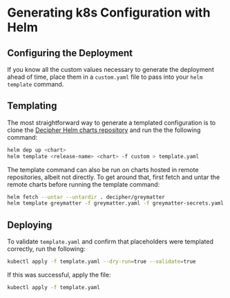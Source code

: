 # Generating k8s Configuration with Helm

## Configuring the Deployment

If you know all the custom values necessary to generate the deployment ahead of time, place them in a `custom.yaml` file to pass into your `helm template` command.

## Templating

The most straightforward way to generate a templated configuration is to clone the [Decipher Helm charts repository](https://github.com/DecipherNow/helm-charts) and run the the following command:

```sh
helm dep up <chart>
helm template <release-name> <chart> -f custom > template.yaml
```

The template command can also be run on charts hosted in remote repositories, albeit not directly. To get around that, first fetch and untar the remote charts before running the template command:

```sh
helm fetch --untar --untardir . decipher/greymatter
helm template greymatter -f greymatter.yaml -f greymatter-secrets.yaml > template.yaml
```

## Deploying

To validate `template.yaml` and confirm that placeholders were templated correctly, run the following:

```sh
kubectl apply -f template.yaml --dry-run=true --validate=true
```

If this was successful, apply the file:

```sh
kubectl apply -f template.yaml
```
